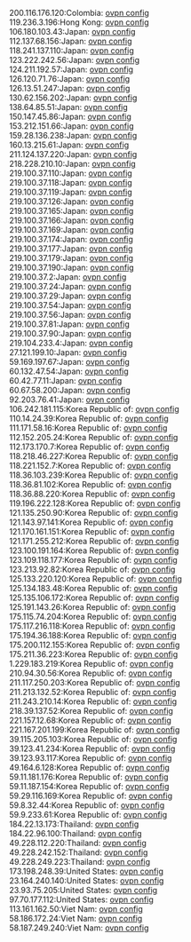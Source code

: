 200.116.176.120:Colombia: [ovpn config](vpn/200_116_176_120.ovpn)  
119.236.3.196:Hong Kong: [ovpn config](vpn/119_236_3_196.ovpn)  
106.180.103.43:Japan: [ovpn config](vpn/106_180_103_43.ovpn)  
112.137.68.156:Japan: [ovpn config](vpn/112_137_68_156.ovpn)  
118.241.137.110:Japan: [ovpn config](vpn/118_241_137_110.ovpn)  
123.222.242.56:Japan: [ovpn config](vpn/123_222_242_56.ovpn)  
124.211.192.57:Japan: [ovpn config](vpn/124_211_192_57.ovpn)  
126.120.71.76:Japan: [ovpn config](vpn/126_120_71_76.ovpn)  
126.13.51.247:Japan: [ovpn config](vpn/126_13_51_247.ovpn)  
130.62.156.202:Japan: [ovpn config](vpn/130_62_156_202.ovpn)  
138.64.85.51:Japan: [ovpn config](vpn/138_64_85_51.ovpn)  
150.147.45.86:Japan: [ovpn config](vpn/150_147_45_86.ovpn)  
153.212.151.66:Japan: [ovpn config](vpn/153_212_151_66.ovpn)  
159.28.136.238:Japan: [ovpn config](vpn/159_28_136_238.ovpn)  
160.13.215.61:Japan: [ovpn config](vpn/160_13_215_61.ovpn)  
211.124.137.220:Japan: [ovpn config](vpn/211_124_137_220.ovpn)  
218.228.210.10:Japan: [ovpn config](vpn/218_228_210_10.ovpn)  
219.100.37.110:Japan: [ovpn config](vpn/219_100_37_110.ovpn)  
219.100.37.118:Japan: [ovpn config](vpn/219_100_37_118.ovpn)  
219.100.37.119:Japan: [ovpn config](vpn/219_100_37_119.ovpn)  
219.100.37.126:Japan: [ovpn config](vpn/219_100_37_126.ovpn)  
219.100.37.165:Japan: [ovpn config](vpn/219_100_37_165.ovpn)  
219.100.37.166:Japan: [ovpn config](vpn/219_100_37_166.ovpn)  
219.100.37.169:Japan: [ovpn config](vpn/219_100_37_169.ovpn)  
219.100.37.174:Japan: [ovpn config](vpn/219_100_37_174.ovpn)  
219.100.37.177:Japan: [ovpn config](vpn/219_100_37_177.ovpn)  
219.100.37.179:Japan: [ovpn config](vpn/219_100_37_179.ovpn)  
219.100.37.190:Japan: [ovpn config](vpn/219_100_37_190.ovpn)  
219.100.37.2:Japan: [ovpn config](vpn/219_100_37_2.ovpn)  
219.100.37.24:Japan: [ovpn config](vpn/219_100_37_24.ovpn)  
219.100.37.29:Japan: [ovpn config](vpn/219_100_37_29.ovpn)  
219.100.37.54:Japan: [ovpn config](vpn/219_100_37_54.ovpn)  
219.100.37.56:Japan: [ovpn config](vpn/219_100_37_56.ovpn)  
219.100.37.81:Japan: [ovpn config](vpn/219_100_37_81.ovpn)  
219.100.37.90:Japan: [ovpn config](vpn/219_100_37_90.ovpn)  
219.104.233.4:Japan: [ovpn config](vpn/219_104_233_4.ovpn)  
27.121.199.10:Japan: [ovpn config](vpn/27_121_199_10.ovpn)  
59.169.197.67:Japan: [ovpn config](vpn/59_169_197_67.ovpn)  
60.132.47.54:Japan: [ovpn config](vpn/60_132_47_54.ovpn)  
60.42.77.11:Japan: [ovpn config](vpn/60_42_77_11.ovpn)  
60.67.58.200:Japan: [ovpn config](vpn/60_67_58_200.ovpn)  
92.203.76.41:Japan: [ovpn config](vpn/92_203_76_41.ovpn)  
106.242.181.115:Korea Republic of: [ovpn config](vpn/106_242_181_115.ovpn)  
110.14.24.39:Korea Republic of: [ovpn config](vpn/110_14_24_39.ovpn)  
111.171.58.16:Korea Republic of: [ovpn config](vpn/111_171_58_16.ovpn)  
112.152.205.24:Korea Republic of: [ovpn config](vpn/112_152_205_24.ovpn)  
112.173.170.7:Korea Republic of: [ovpn config](vpn/112_173_170_7.ovpn)  
118.218.46.227:Korea Republic of: [ovpn config](vpn/118_218_46_227.ovpn)  
118.221.152.7:Korea Republic of: [ovpn config](vpn/118_221_152_7.ovpn)  
118.36.103.239:Korea Republic of: [ovpn config](vpn/118_36_103_239.ovpn)  
118.36.81.102:Korea Republic of: [ovpn config](vpn/118_36_81_102.ovpn)  
118.36.88.220:Korea Republic of: [ovpn config](vpn/118_36_88_220.ovpn)  
119.196.222.128:Korea Republic of: [ovpn config](vpn/119_196_222_128.ovpn)  
121.135.250.90:Korea Republic of: [ovpn config](vpn/121_135_250_90.ovpn)  
121.143.97.141:Korea Republic of: [ovpn config](vpn/121_143_97_141.ovpn)  
121.170.161.151:Korea Republic of: [ovpn config](vpn/121_170_161_151.ovpn)  
121.171.255.212:Korea Republic of: [ovpn config](vpn/121_171_255_212.ovpn)  
123.100.191.164:Korea Republic of: [ovpn config](vpn/123_100_191_164.ovpn)  
123.109.118.177:Korea Republic of: [ovpn config](vpn/123_109_118_177.ovpn)  
123.213.92.82:Korea Republic of: [ovpn config](vpn/123_213_92_82.ovpn)  
125.133.220.120:Korea Republic of: [ovpn config](vpn/125_133_220_120.ovpn)  
125.134.183.48:Korea Republic of: [ovpn config](vpn/125_134_183_48.ovpn)  
125.135.106.172:Korea Republic of: [ovpn config](vpn/125_135_106_172.ovpn)  
125.191.143.26:Korea Republic of: [ovpn config](vpn/125_191_143_26.ovpn)  
175.115.74.204:Korea Republic of: [ovpn config](vpn/175_115_74_204.ovpn)  
175.117.216.118:Korea Republic of: [ovpn config](vpn/175_117_216_118.ovpn)  
175.194.36.188:Korea Republic of: [ovpn config](vpn/175_194_36_188.ovpn)  
175.200.112.155:Korea Republic of: [ovpn config](vpn/175_200_112_155.ovpn)  
175.211.36.223:Korea Republic of: [ovpn config](vpn/175_211_36_223.ovpn)  
1.229.183.219:Korea Republic of: [ovpn config](vpn/1_229_183_219.ovpn)  
210.94.30.56:Korea Republic of: [ovpn config](vpn/210_94_30_56.ovpn)  
211.117.250.203:Korea Republic of: [ovpn config](vpn/211_117_250_203.ovpn)  
211.213.132.52:Korea Republic of: [ovpn config](vpn/211_213_132_52.ovpn)  
211.243.210.14:Korea Republic of: [ovpn config](vpn/211_243_210_14.ovpn)  
218.39.137.52:Korea Republic of: [ovpn config](vpn/218_39_137_52.ovpn)  
221.157.12.68:Korea Republic of: [ovpn config](vpn/221_157_12_68.ovpn)  
221.167.201.199:Korea Republic of: [ovpn config](vpn/221_167_201_199.ovpn)  
39.115.205.103:Korea Republic of: [ovpn config](vpn/39_115_205_103.ovpn)  
39.123.41.234:Korea Republic of: [ovpn config](vpn/39_123_41_234.ovpn)  
39.123.93.117:Korea Republic of: [ovpn config](vpn/39_123_93_117.ovpn)  
49.164.6.128:Korea Republic of: [ovpn config](vpn/49_164_6_128.ovpn)  
59.11.181.176:Korea Republic of: [ovpn config](vpn/59_11_181_176.ovpn)  
59.11.187.154:Korea Republic of: [ovpn config](vpn/59_11_187_154.ovpn)  
59.29.116.169:Korea Republic of: [ovpn config](vpn/59_29_116_169.ovpn)  
59.8.32.44:Korea Republic of: [ovpn config](vpn/59_8_32_44.ovpn)  
59.9.233.61:Korea Republic of: [ovpn config](vpn/59_9_233_61.ovpn)  
184.22.13.173:Thailand: [ovpn config](vpn/184_22_13_173.ovpn)  
184.22.96.100:Thailand: [ovpn config](vpn/184_22_96_100.ovpn)  
49.228.112.220:Thailand: [ovpn config](vpn/49_228_112_220.ovpn)  
49.228.242.152:Thailand: [ovpn config](vpn/49_228_242_152.ovpn)  
49.228.249.223:Thailand: [ovpn config](vpn/49_228_249_223.ovpn)  
173.198.248.39:United States: [ovpn config](vpn/173_198_248_39.ovpn)  
23.164.240.140:United States: [ovpn config](vpn/23_164_240_140.ovpn)  
23.93.75.205:United States: [ovpn config](vpn/23_93_75_205.ovpn)  
97.70.177.112:United States: [ovpn config](vpn/97_70_177_112.ovpn)  
113.161.162.50:Viet Nam: [ovpn config](vpn/113_161_162_50.ovpn)  
58.186.172.24:Viet Nam: [ovpn config](vpn/58_186_172_24.ovpn)  
58.187.249.240:Viet Nam: [ovpn config](vpn/58_187_249_240.ovpn)  
